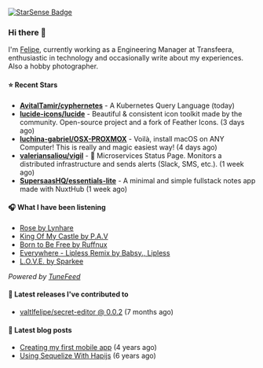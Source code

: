 <a href="https://starsense.app/developer-types" target="_blank"><img src="https://starsense.app/api/badge/?user=valtlfelipe" alt="StarSense Badge"></a>

### Hi there 👋

I'm [Felipe](https://felipevm.com), currently working as a Engineering Manager at Transfeera, enthusiastic in technology and occasionally write about my experiences. Also a hobby photographer.

#### ⭐ Recent Stars
- **[AvitalTamir/cyphernetes](https://github.com/AvitalTamir/cyphernetes)** - A Kubernetes Query Language (today)
- **[lucide-icons/lucide](https://github.com/lucide-icons/lucide)** - Beautiful &amp; consistent icon toolkit made by the community. Open-source project and a fork of Feather Icons. (3 days ago)
- **[luchina-gabriel/OSX-PROXMOX](https://github.com/luchina-gabriel/OSX-PROXMOX)** - Voilà, install macOS on ANY Computer! This is really and magic easiest way! (4 days ago)
- **[valeriansaliou/vigil](https://github.com/valeriansaliou/vigil)** - 🚦 Microservices Status Page. Monitors a distributed infrastructure and sends alerts (Slack, SMS, etc.). (1 week ago)
- **[SupersaasHQ/essentials-lite](https://github.com/SupersaasHQ/essentials-lite)** - A minimal and simple fullstack notes app made with NuxtHub (1 week ago)

#### 🎧 What I have been listening
- [Rose by Lynhare](https://open.spotify.com/track/5yP9ufq8O8etVdAHenggTa)
- [King Of My Castle by P.A.V](https://open.spotify.com/track/5LxyquGewR6aslYfqXfW24)
- [Born to Be Free by Ruffnux](https://open.spotify.com/track/1SG8N1R6jboiXkfboZGxVX)
- [Everywhere - Lipless Remix by Babsy., Lipless](https://open.spotify.com/track/0w08yeRtEZs3HKdm4tNGyB)
- [L.O.V.E. by Sparkee](https://open.spotify.com/track/0tpB8I0piqYRYVw5gbuQQa)

_Powered by [TuneFeed](https://tunefeed.app?ref=valtlfelipe-gh-profile)_ 

#### 🚀 Latest releases I've contributed to


- [valtlfelipe/secret-editor @ 0.0.2](https://github.com/valtlfelipe/secret-editor/releases/tag/0.0.2) (7 months ago)

#### 📄 Latest blog posts
- [Creating my first mobile app](https://felipevm.com/posts/creating-my-first-mobile-app/) (4 years ago)
- [Using Sequelize With Hapijs](https://felipevm.com/posts/using-sequelize-with-hapijs/) (6 years ago)
